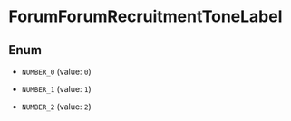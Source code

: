 
# ForumForumRecruitmentToneLabel

## Enum


* `NUMBER_0` (value: `0`)

* `NUMBER_1` (value: `1`)

* `NUMBER_2` (value: `2`)



